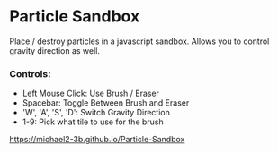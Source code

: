 # Particle Sandbox
Place / destroy particles in a javascript sandbox.
Allows you to control gravity direction as well.

### Controls:
* Left Mouse Click: Use Brush / Eraser
* Spacebar: Toggle Between Brush and Eraser
* 'W', 'A', 'S', 'D': Switch Gravity Direction
* 1-9: Pick what tile to use for the brush

https://michael2-3b.github.io/Particle-Sandbox
